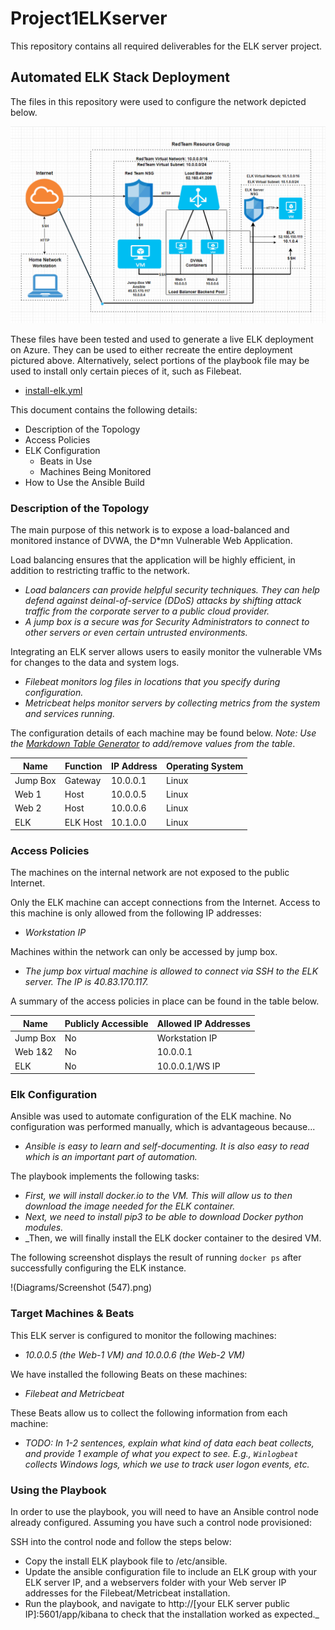 # Project1ELKserver
This repository contains all required deliverables for the ELK server project.
## Automated ELK Stack Deployment

The files in this repository were used to configure the network depicted below.

![Cloud Sec Network Diagram](Diagrams/cloud_sec_network_diagram.png)

These files have been tested and used to generate a live ELK deployment on Azure. They can be used to either recreate the entire deployment pictured above. Alternatively, select portions of the playbook file may be used to install only certain pieces of it, such as Filebeat.

  - [install-elk.yml](Ansible/install-elk.yml)

This document contains the following details:
- Description of the Topology
- Access Policies
- ELK Configuration
  - Beats in Use
  - Machines Being Monitored
- How to Use the Ansible Build


### Description of the Topology

The main purpose of this network is to expose a load-balanced and monitored instance of DVWA, the D*mn Vulnerable Web Application.

Load balancing ensures that the application will be highly efficient, in addition to restricting traffic to the network.
- _Load balancers can provide helpful security techniques. They can help defend against deinal-of-service (DDoS) attacks by shifting attack traffic from the corporate server to a public cloud provider._
- _A jump box is a secure was for Security Administrators to connect to other servers or even certain untrusted environments._

Integrating an ELK server allows users to easily monitor the vulnerable VMs for changes to the data and system logs.
- _Filebeat monitors log files in locations that you specify during configuration._
- _Metricbeat helps monitor servers by collecting metrics from the system and services running._

The configuration details of each machine may be found below.
_Note: Use the [Markdown Table Generator](http://www.tablesgenerator.com/markdown_tables) to add/remove values from the table_.

| Name     | Function | IP Address | Operating System |
|----------|----------|------------|------------------|
| Jump Box | Gateway  | 10.0.0.1   | Linux            |
| Web 1    | Host     | 10.0.0.5   | Linux            |
| Web 2    | Host     | 10.0.0.6   | Linux            |
| ELK      | ELK Host | 10.1.0.0   | Linux            |

### Access Policies

The machines on the internal network are not exposed to the public Internet. 

Only the ELK machine can accept connections from the Internet. Access to this machine is only allowed from the following IP addresses:
- _Workstation IP_

Machines within the network can only be accessed by jump box.
- _The jump box virtual machine is allowed to connect via SSH to the ELK server. The IP is 40.83.170.117._

A summary of the access policies in place can be found in the table below.

| Name     | Publicly Accessible | Allowed IP Addresses |
|----------|---------------------|----------------------|
| Jump Box | No                  | Workstation IP       |
| Web 1&2  | No                  | 10.0.0.1             |
| ELK      | No                  | 10.0.0.1/WS IP       |

### Elk Configuration

Ansible was used to automate configuration of the ELK machine. No configuration was performed manually, which is advantageous because...
- _Ansible is easy to learn and self-documenting. It is also easy to read which is an important part of automation._

The playbook implements the following tasks:
- _First, we will install docker.io to the VM. This will allow us to then download the image needed for the ELK container._
- _Next, we need to install pip3 to be able to download Docker python modules._
- _Then, we will finally install the ELK docker container to the desired VM.

The following screenshot displays the result of running `docker ps` after successfully configuring the ELK instance.

!(Diagrams/Screenshot (547).png)

### Target Machines & Beats
This ELK server is configured to monitor the following machines:
- _10.0.0.5 (the Web-1 VM) and 10.0.0.6 (the Web-2 VM)_

We have installed the following Beats on these machines:
- _Filebeat and Metricbeat_

These Beats allow us to collect the following information from each machine:
- _TODO: In 1-2 sentences, explain what kind of data each beat collects, and provide 1 example of what you expect to see. E.g., `Winlogbeat` collects Windows logs, which we use to track user logon events, etc._

### Using the Playbook
In order to use the playbook, you will need to have an Ansible control node already configured. Assuming you have such a control node provisioned: 

SSH into the control node and follow the steps below:
- Copy the install ELK playbook file to /etc/ansible.
- Update the ansible configuration file to include an ELK group with your ELK server IP, and a webservers folder with your Web server IP addresses for the Filebeat/Metricbeat installation.
- Run the playbook, and navigate to http://[your ELK server public IP]:5601/app/kibana to check that the installation worked as expected._


